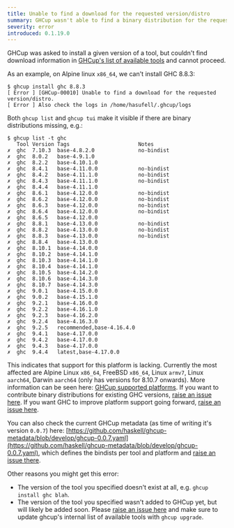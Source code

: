 ```yaml
---
title: Unable to find a download for the requested version/distro
summary: GHCup wasn't able to find a binary distribution for the requested tool for the current platform
severity: error
introduced: 0.1.19.0
---
```


GHCup was asked to install a given version of a tool, but couldn't find download information in [GHCup's list of available tools](https://github.com/haskell/ghcup-metadata) and cannot proceed.

As an example, on Alpine linux `x86_64`, we can't install GHC 8.8.3:
```
$ ghcup install ghc 8.8.3
[ Error ] [GHCup-00010] Unable to find a download for the requested version/distro.
[ Error ] Also check the logs in /home/hasufell/.ghcup/logs
```

Both `ghcup list` and `ghcup tui` make it visible if there are binary distributions missing, e.g.:

```
$ ghcup list -t ghc
   Tool Version Tags                      Notes
✗  ghc  7.10.3  base-4.8.2.0              no-bindist
✗  ghc  8.0.2   base-4.9.1.0
✗  ghc  8.2.2   base-4.10.1.0
✗  ghc  8.4.1   base-4.11.0.0             no-bindist
✗  ghc  8.4.2   base-4.11.1.0             no-bindist
✗  ghc  8.4.3   base-4.11.1.0             no-bindist
✗  ghc  8.4.4   base-4.11.1.0
✗  ghc  8.6.1   base-4.12.0.0             no-bindist
✗  ghc  8.6.2   base-4.12.0.0             no-bindist
✗  ghc  8.6.3   base-4.12.0.0             no-bindist
✗  ghc  8.6.4   base-4.12.0.0             no-bindist
✗  ghc  8.6.5   base-4.12.0.0
✗  ghc  8.8.1   base-4.13.0.0             no-bindist
✗  ghc  8.8.2   base-4.13.0.0             no-bindist
✗  ghc  8.8.3   base-4.13.0.0             no-bindist
✗  ghc  8.8.4   base-4.13.0.0
✗  ghc  8.10.1  base-4.14.0.0
✗  ghc  8.10.2  base-4.14.1.0
✗  ghc  8.10.3  base-4.14.1.0
✗  ghc  8.10.4  base-4.14.1.0
✗  ghc  8.10.5  base-4.14.2.0
✗  ghc  8.10.6  base-4.14.3.0
✗  ghc  8.10.7  base-4.14.3.0
✗  ghc  9.0.1   base-4.15.0.0
✗  ghc  9.0.2   base-4.15.1.0
✗  ghc  9.2.1   base-4.16.0.0
✗  ghc  9.2.2   base-4.16.1.0
✗  ghc  9.2.3   base-4.16.2.0
✗  ghc  9.2.4   base-4.16.3.0
✗  ghc  9.2.5   recommended,base-4.16.4.0
✗  ghc  9.4.1   base-4.17.0.0
✗  ghc  9.4.2   base-4.17.0.0
✗  ghc  9.4.3   base-4.17.0.0
✗  ghc  9.4.4   latest,base-4.17.0.0
```

This indicates that support for this platform is lacking. Currently the most affected are Alpine Linux `x86_64`, FreeBSD `x86_64`, Linux `armv7`, Linux `aarch64`, Darwin `aarch64` (only has versions for 8.10.7 onwards). More information can be seen here: [GHCup supported platforms](https://www.haskell.org/ghcup/install/#supported-platforms).
If you want to contribute binary distributions for existing GHC versions, [raise an issue here](https://github.com/haskell/ghcup-metadata/issues). If you want GHC to improve platform support going forward, [raise an issue here](https://gitlab.haskell.org/ghc/ghc/-/issues/).

You can also check the current GHCup metadata (as time of writing it's version `0.0.7`) here: [https://github.com/haskell/ghcup-metadata/blob/develop/ghcup-0.0.7.yaml](https://github.com/haskell/ghcup-metadata/blob/develop/ghcup-0.0.7.yaml), which defines the bindists per tool and platform and [raise an issue there](https://github.com/haskell/ghcup-metadata/issues).

Other reasons you might get this error:

* The version of the tool you specified doesn't exist at all, e.g. `ghcup install ghc blah`.
* The version of the tool you specified wasn't added to GHCup yet, but will likely be added soon. Please [raise an issue here](https://github.com/haskell/ghcup-metadata/issues) and make sure to update ghcup's internal list of available tools with `ghcup upgrade`.

